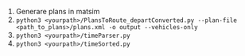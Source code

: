 1. Generare plans in matsim
2. ``` python3 <yourpath>/PlansToRoute_departConverted.py --plan-file <path_to_plans>/plans.xml -o output --vehicles-only ```
3. ``` python3 <yourpath>/timeParser.py ```
4. ``` python3 <yourpath>/timeSorted.py ```
